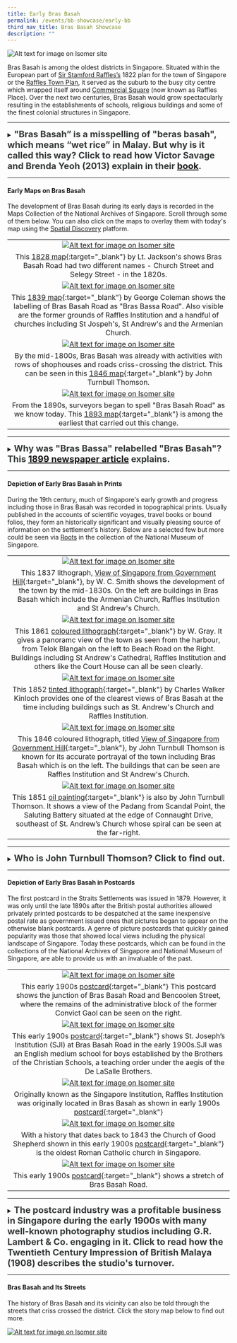 ```yaml
---
title: Early Bras Basah
permalink: /events/bb-showcase/early-bb
third_nav_title: Bras Basah Showcase
description: ""
---
```



![Alt text for image on Isomer site](/images/painting-4.jpg)

Bras Basah is among the oldest districts in Singapore. Situated within the European part of [Sir Stamford Raffles’s](http://eresources.nlb.gov.sg/infopedia/articles/SIP_715_2004-12-15.html) 1822 plan for the town of Singapore or the [Raffles Town Plan](https://eresources.nlb.gov.sg/infopedia/articles/SIP_658_2005-01-07.html), it served as the suburb to the busy city centre which wrapped itself around [Commercial Square](https://eresources.nlb.gov.sg/infopedia/articles/SIP_864_2004-12-30.html) (now known as Raffles Place). Over the next two centuries, Bras Basah would grow spectacularly resulting in the establishments of schools, religious buildings and some of the finest colonial structures in Singapore.

_______

<details>
<summary><span style="font-weight: 700; font-size: 20px; font-style: normal; color:#353839">"Bras Basah” is a misspelling of "beras basah", which means “wet rice” in Malay. But why is it called this way? Click to read how Victor Savage and Brenda Yeoh (2013) explain in their <a href="https://eservice.nlb.gov.sg/item_holding.aspx?bid=200123850">book</a>.</span></summary>
<br>
<span style="font-weight: 400; font-size: 20px; font-style: normal; color:#778899">The road was so-called because in the early days, wet rice was laid to dry here on the banks of the "fresh water stream" (now the Stamford Canal). Another version is that before the area before Bras Basah Road and Stamford was filled in, cargoes of rice were brought by boats into the lagoon and spread to dry on the road. One one occasion, high tides wet the rice.</span>
	
</details>

_____

#### **Early Maps on Bras Basah**

The development of Bras Basah during its early days is recorded in the Maps Collection of the National Archives of Singapore. Scroll through some of them below. You can also click on the maps to overlay them with today's map using the [Spatial Discovery](https://search.nlb.gov.sg/spatialdiscovery/) platform.

| | 
|:--------:| 
| [![Alt text for image on Isomer site](/images/sample-bb-map-1828.png)](https://www.nas.gov.sg/archivesonline/maps_building_plans/record-details/f9926418-115c-11e3-83d5-0050568939ad)|
|This [1828 map](https://www.nas.gov.sg/archivesonline/maps_building_plans/record-details/f9926418-115c-11e3-83d5-0050568939ad){:target="_blank"} by Lt. Jackson's shows Bras Basah Road had two different names - Church Street and Selegy Street - in the 1820s. |
| [![Alt text for image on Isomer site](/images/sample-bb-map-1830.png)](https://www.nas.gov.sg/archivesonline/maps_building_plans/record-details/fb0ace86-115c-11e3-83d5-0050568939ad)|
|This [1839 map](https://www.nas.gov.sg/archivesonline/maps_building_plans/record-details/fb0ace86-115c-11e3-83d5-0050568939ad){:target="_blank"} by George Coleman shows the labelling of Bras Basah Road as "Bras Bassa Road". Also visible are the former grounds of Raffles Institution and a handful of churches including St Jospeh's, St Andrew's and the Armenian Church.|
| [![Alt text for image on Isomer site](/images/sample-bb-map-1846.png)](https://www.nas.gov.sg/archivesonline/maps_building_plans/record-details/fb0ace86-115c-11e3-83d5-0050568939ad)|
|By the mid-1800s, Bras Basah was already with activities with rows of shophouses and roads criss-crossing the district. This can be seen in this [1846 map](https://www.nas.gov.sg/archivesonline/maps_building_plans/record-details/fb0ace86-115c-11e3-83d5-0050568939ad){:target="_blank"} by John Turnbull Thomson.|
| [![Alt text for image on Isomer site](/images/sample-bb-map-1893.png)](https://www.nas.gov.sg/archivesonline/maps_building_plans/record-details/c912530c-66c8-11e3-bb37-0050568939ad)|
| From the 1890s, surveyors began to spell "Bras Basah Road" as we know today. This [1893 map](https://www.nas.gov.sg/archivesonline/maps_building_plans/record-details/c912530c-66c8-11e3-bb37-0050568939ad){:target="_blank"} is among the earliest that carried out this change. |

_____

<details>
<summary><span style="font-weight: 700; font-size: 20px; font-style: normal; color:#353839">Why was "Bras Bassa" relabelled "Bras Basah"? This <a href="http://eresources.nlb.gov.sg/newspapers/Digitised/Article/singfreepresswk18990601-1.2.51">1899 newspaper article</a> explains.</span></summary>
<br>
<span style="font-weight: 400; font-size: 20px; font-style: normal; color:#778899">"The new enamelled street signs being put up by the Municipality are blue on white, instead of the old white on blue...The spelling seems to have received some attention, the "Bras Bassa Road" becomes "Bras Basah Road". The latter gives some indication of the meaning of the name and send thoughts back to the padi fields that at one time occupied the valley stretching from Fort Canning eastward."</span>
	
</details>

_____


#### **Depiction of Early Bras Basah in Prints**

During the 19th century, much of Singapore's early growth and progress including those in Bras Basah was recorded in topographical prints. Usually published in the accounts of scientific voyages, travel books or bound folios, they form an historically significant and visually pleasing source of information on the settlement's history. Below are a selected few but more could be seen via [Roots](https://www.roots.gov.sg/) in the collection of the National Museum of Singapore.

| | 
|:--------:| 
| [![Alt text for image on Isomer site](/images/painting-1.jpg)](https://www.nas.gov.sg/archivesonline/photographs/record-details/d4f65b2e-1161-11e3-83d5-0050568939ad)|
| This 1837 lithograph, [View of Singapore from Government Hill](https://www.nas.gov.sg/archivesonline/photographs/record-details/d4f65b2e-1161-11e3-83d5-0050568939ad){:target="_blank"}, by W. C. Smith shows the development of the town by the mid-1830s. On the left are buildings in Bras Basah which include the Armenian Church, Raffles Institution and St Andrew's Church.  |
| [![Alt text for image on Isomer site](/images/painting-3.jpg)](https://www.nas.gov.sg/archivesonline/maps_building_plans/record-details/f9926418-115c-11e3-83d5-0050568939ad)|
|This 1861 [coloured lithograph](https://www.nas.gov.sg/archivesonline/maps_building_plans/record-details/f9926418-115c-11e3-83d5-0050568939ad){:target="_blank"} by W. Gray. It gives a panoramc view of the town as seen from the harbour, from Telok Blangah on the left to Beach Road on the Right. Buildings including St Andrew's Cathedral, Raffles Institution and others like the Court House can all be seen clearly. |
|[![Alt text for image on Isomer site](/images/painting-4.jpg)](https://www.nas.gov.sg/archivesonline/maps_building_plans/record-details/f9926418-115c-11e3-83d5-0050568939ad)|
|This 1852 [tinted lithograph](https://www.nas.gov.sg/archivesonline/maps_building_plans/record-details/f9926418-115c-11e3-83d5-0050568939ad){:target="_blank"} by Charles Walker Kinloch provides one of the clearest views of Bras Basah at the time including buildings such as St. Andrew's Church and Raffles Institution. |
| [![Alt text for image on Isomer site](/images/painting-2.jpg)](https://www.nas.gov.sg/archivesonline/photographs/record-details/d4f65b2e-1161-11e3-83d5-0050568939ad)|
|This 1846 coloured lithograph, titled [View of Singapore from Government Hill](https://www.nas.gov.sg/archivesonline/photographs/record-details/d4f65b2e-1161-11e3-83d5-0050568939ad){:target="_blank"}, by John Turnbull Thomson is known for its accurate portrayal of the town including Bras Basah which is on the left. The buildings that can be seen are Raffles Institution and St Andrew's Church. |
|[![Alt text for image on Isomer site](/images/painting-5.jpg)](https://www.roots.gov.sg/Collection-Landing/listing/1052004)|
|This 1851 [oil painting](https://www.roots.gov.sg/Collection-Landing/listing/1052004){:target="_blank"} is also by John Turnbull Thomson. It shows a view of the Padang from Scandal Point, the Saluting Battery situated at the edge of Connaught Drive, southeast of St. Andrew’s Church whose spiral can be seen at the far-right.  |

_____

<details>
<summary><span style="font-weight: 700; font-size: 20px; font-style: normal; color:#353839">Who is John Turnbull Thomson? Click to find out.</span></summary>
<br>
<span style="font-weight: 400; font-size: 20px; font-style: normal; color:#778899">John Turnbull Thomson was the Government Surveyor of the Straits Settlements from 1841 to 1853. He made a number of important contributions during his 12 years in Singapore, including the creation of maps of early Singapore, as well as the design and construction of several buildings and other public infrastructure on the island. A self-taught artist and prolific writer, Thomson’s collection of paintings, books and articles now serve as invaluable records of the architecture and life of early Singapore.</span>
	
</details>

_____

#### **Depiction of Early Bras Basah in Postcards**

The first postcard in the Straits Settlements was issued in 1879. However, it was only until the late 1890s after the British postal authorities allowed privately printed postcards to be despatched at the same inexpensive postal rate as government issued ones that pictures began to appear on the otherwise blank postcards. A genre of picture postcards that quickly gained popularity was those that showed local views including the physical landscape of Singapore. Today these postcards, which can be found in the collections of the National Archives of Singapore and National Museum of Singapore, are able to provide us with an invaluable of the past.

| | 
|:--------:| 
| [![Alt text for image on Isomer site](/images/postcard-1.jpg)](https://www.roots.gov.sg/Collection-Landing/listing/1073598)|
|This early 1900s [postcard](https://www.roots.gov.sg/Collection-Landing/listing/1073598){:target="_blank"} This postcard shows the junction of Bras Basah Road and Bencoolen Street, where the remains of the administrative block of the former Convict Gaol can be seen on the right. |
| [![Alt text for image on Isomer site](/images/postcard-2.jpg)](https://www.roots.gov.sg/Collection-Landing/listing/1193647)|
|This early 1900s [postcard](https://www.roots.gov.sg/Collection-Landing/listing/1193647){:target="_blank"} shows St. Joseph’s Institution (SJI) at Bras Basah Road in the early 1900s.SJI was an English medium school for boys established by the Brothers of the Christian Schools, a teaching order under the aegis of the De LaSalle Brothers. |
| [![Alt text for image on Isomer site](/images/postcard-3.jpg)](https://www.roots.gov.sg/Collection-Landing/listing/1046090)|
|Originally known as the Singapore Institution, Raffles Institution was originally located in Bras Basah as shown in early 1900s [postcard](https://www.roots.gov.sg/Collection-Landing/listing/1046090){:target="_blank"} |
|[![Alt text for image on Isomer site](/images/postcard-4.jpg)](https://www.roots.gov.sg/Collection-Landing/listing/1120868)|
|With a history that dates back to 1843 the Church of Good Shepherd shown in this early 1900s [postcard](https://www.roots.gov.sg/Collection-Landing/listing/1120868){:target="_blank"} is the oldest Roman Catholic church in Singapore.|
|[![Alt text for image on Isomer site](/images/postcard-5.jpg)](https://www.nas.gov.sg/archivesonline/photographs/record-details/d5b7d64c-1161-11e3-83d5-0050568939ad)|
|This early 1900s [postcard](https://www.nas.gov.sg/archivesonline/photographs/record-details/d5b7d64c-1161-11e3-83d5-0050568939ad){:target="_blank"} shows a stretch of Bras Basah Road.|


_____

<details>
<summary><span style="font-weight: 700; font-size: 20px; font-style: normal; color:#353839">The postcard industry was a profitable business in Singapore during the early 1900s with many well-known photography studios including G.R. Lambert & Co. engaging in it. Click to read how the Twentieth Century Impression of British Malaya (1908) describes the studio's turnover.</span></summary>
<br>
<span style="font-weight: 400; font-size: 20px; font-style: normal; color:#778899">Lambert has maintained a high reputation for artistic portraiture, and of landscapes they have one of the finest collections in the East, comprising about three thousand subjects relating to Siam, Singapore, Borneo, Malaya and China. An extensive trade is done in picture poscards, the turnover being about a quarter million cards a year. A large stock of apparatus is always kept in hand.</span>
	
</details>

_____

#### **Bras Basah and Its Streets**

The history of Bras Basah and its vicinity can also be told through the streets that criss crossed the district. Click the story map below to find out more.

[![Alt text for image on Isomer site](/images/storymap-bb-streets-main.png)](https://uploads.knightlab.com/storymapjs/04f5c05311b7e48aadefd0cdd269c308/brash-basah-its-streets/index.html)